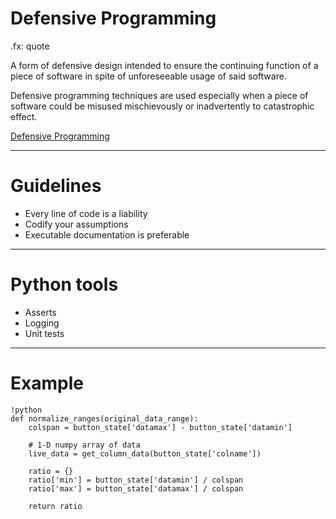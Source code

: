 # Defensive Programming
.fx: quote

A form of defensive design intended to ensure the continuing function of a
piece of software in spite of unforeseeable usage of said software.

Defensive programming techniques are used especially when a piece of software
could be misused mischievously or inadvertently to catastrophic effect.

[Defensive Programming](http://en.wikipedia.org/wiki/Defensive_programming)

--------------------------------------------------

# Guidelines

- Every line of code is a liability
- Codify your assumptions
- Executable documentation is preferable

--------------------------------------------------

# Python tools

- Asserts
- Logging
- Unit tests

--------------------------------------------------

# Example

    !python
    def normalize_ranges(original_data_range):
        colspan = button_state['datamax'] - button_state['datamin']

        # 1-D numpy array of data
        live_data = get_column_data(button_state['colname'])

        ratio = {}
        ratio['min'] = button_state['datamin'] / colspan
        ratio['max'] = button_state['datamax'] / colspan

        return ratio
